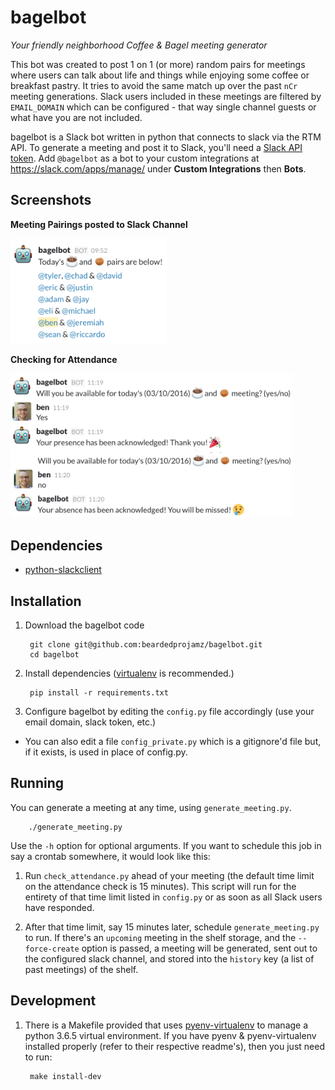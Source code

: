 bagelbot
========

*Your friendly neighborhood Coffee & Bagel meeting generator*

This bot was created to post 1 on 1 (or more) random pairs for meetings where users can talk about life and things while enjoying some coffee or breakfast pastry. It tries to avoid the same match up over the past `nCr` meeting generations. Slack users included in these meetings are filtered by `EMAIL_DOMAIN` which can be configured - that way single channel guests or what have you are not included.

bagelbot is a Slack bot written in python that connects to slack via the RTM API. To generate a meeting and post it to Slack, you'll need a [Slack API token](https://api.slack.com/tokens). Add `@bagelbot` as a bot to your custom integrations at https://slack.com/apps/manage/ under **Custom Integrations** then **Bots**.

Screenshots
-----------

**Meeting Pairings posted to Slack Channel**

<img src="screenshots/meeting.png" alt="bagel time" width="250px" />

**Checking for Attendance**

<img src="screenshots/yes.png" alt="yes i'm coming" width="450px" />

<img src="screenshots/no.png" alt="no way" width="450px" />

Dependencies
------------

* [python-slackclient](https://github.com/slackhq/python-slackclient)

Installation
------------

1. Download the bagelbot code

        git clone git@github.com:beardedprojamz/bagelbot.git
        cd bagelbot

2. Install dependencies ([virtualenv](http://virtualenv.readthedocs.org/en/latest/) is recommended.)

        pip install -r requirements.txt

3. Configure bagelbot by editing the `config.py` file accordingly (use your email domain, slack token, etc.)
  * You can also edit a file `config_private.py` which is a gitignore'd file but, if it exists, is used in place of config.py.

Running
-------

You can generate a meeting at any time, using `generate_meeting.py`.

        ./generate_meeting.py

Use the `-h` option for optional arguments. If you want to schedule this job in say a crontab somewhere, it would look like this:

1. Run `check_attendance.py` ahead of your meeting (the default time limit on the attendance check is 15 minutes). This script will run for the entirety of that time limit listed in `config.py` or as soon as all Slack users have responded.

2. After that time limit, say 15 minutes later, schedule `generate_meeting.py` to run. If there's an `upcoming` meeting in the shelf storage, and the `--force-create` option is passed, a meeting will be generated, sent out to the configured slack channel, and stored into the `history` key (a list of past meetings) of the shelf.

Development
------------

1. There is a Makefile provided that uses [pyenv-virtualenv](https://github.com/pyenv/pyenv-virtualenv) to manage a python 3.6.5 virtual environment. If you have pyenv & pyenv-virtualenv installed properly (refer to their respective readme's), then you just need to run:

        make install-dev
